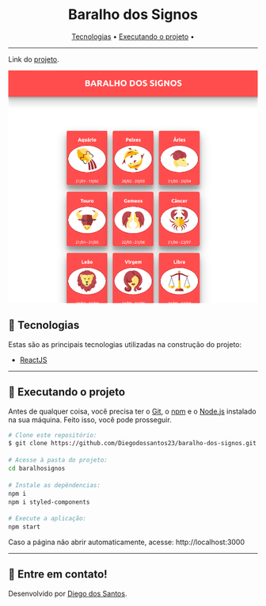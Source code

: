 
<!-- banner -->
<h1 align="center">
  Baralho dos Signos
</h1
---

<!-- index -->
<div align="center">
  
  <a href="#-tecnologias">Tecnologias</a> •
  <a href="#-executando-o-projeto">Executando o projeto</a> •
</div>

---



<p align="center">
  
  Link do [projeto](https://aplicacao-react-1au2pkg4o-diegodossantos23.vercel.app/).
  
  </p>

<!-- imgs -->
<div align="center">

 ![BACKGROUND](https://github.com/Diegodossantos23/baralho-dos-signos/blob/main/assets/responsive1.png?raw=true)

</div>

## 🔨 Tecnologias
Estas são as principais tecnologias utilizadas na construção do projeto:

- [ReactJS](https://reactjs.org/)

---

## 🚀 Executando o projeto

Antes de qualquer coisa, você precisa ter  o [Git](https://git-scm.com), o [npm](https://www.npmjs.com/) e o [Node.js](https://nodejs.org/en/) instalado na sua máquina. Feito isso, você pode prosseguir.

```bash
# Clone este repositório:
$ git clone https://github.com/Diegodossantos23/baralho-dos-signos.git

# Acesse à pasta do projeto:
cd baralhosignos

# Instale as depêndencias:
npm i
npm i styled-components

# Execute a aplicação:
npm start
```

Caso a página não abrir automaticamente, acesse: http://localhost:3000

---


## 🚀 Entre em contato!
Desenvolvido por [Diego dos Santos](https://www.linkedin.com/feed/).
